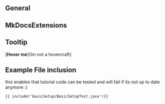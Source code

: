 ## General



## MkDocsExtensions

## Tooltip
[**Hover me**]{Im not a hovercraft}

## Example File inclusion
this enables that tutorial code can be tested and will fail if its not up to date anymore :)

```
{{ include('basicSetup/BasicSetupTest.java')}}
```